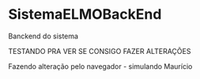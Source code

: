 # SistemaELMOBackEnd
Banckend do sistema

TESTANDO PRA VER SE CONSIGO FAZER ALTERAÇÕES


Fazendo alteração pelo navegador - simulando Maurício
